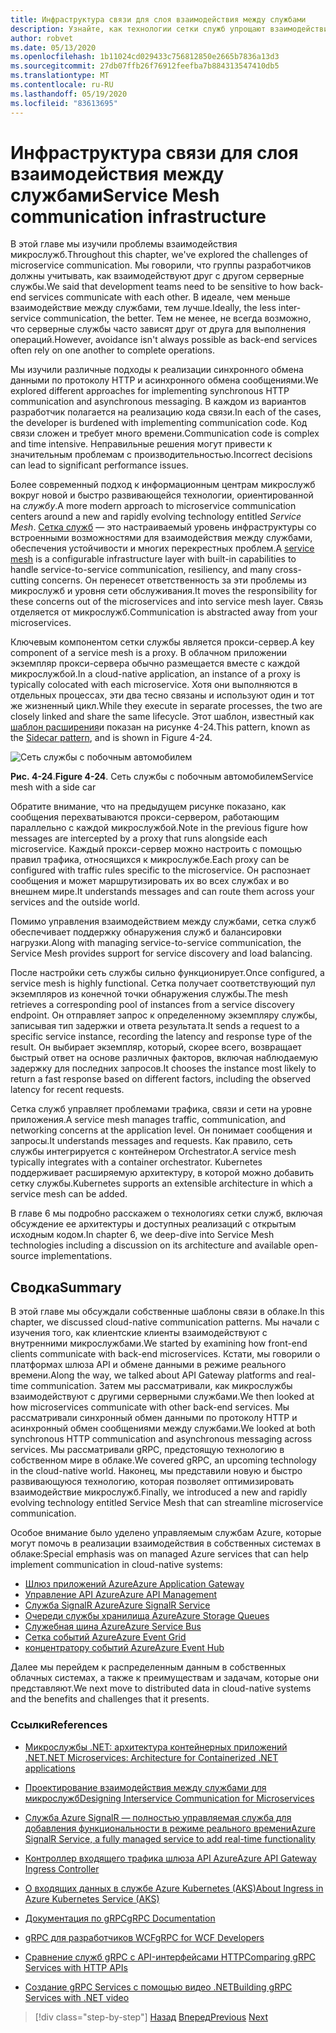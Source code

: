 ```yaml
---
title: Инфраструктура связи для слоя взаимодействия между службами
description: Узнайте, как технологии сетки служб упрощают взаимодействие с микрослужбами, встроенные в облако
author: robvet
ms.date: 05/13/2020
ms.openlocfilehash: 1b11024cd029433c756812850e2665b7836a13d3
ms.sourcegitcommit: 27db07ffb26f76912feefba7b884313547410db5
ms.translationtype: MT
ms.contentlocale: ru-RU
ms.lasthandoff: 05/19/2020
ms.locfileid: "83613695"
---
```

# <a name="service-mesh-communication-infrastructure"></a><span data-ttu-id="501dd-103">Инфраструктура связи для слоя взаимодействия между службами</span><span class="sxs-lookup"><span data-stu-id="501dd-103">Service Mesh communication infrastructure</span></span>

<span data-ttu-id="501dd-104">В этой главе мы изучили проблемы взаимодействия микрослужб.</span><span class="sxs-lookup"><span data-stu-id="501dd-104">Throughout this chapter, we've explored the challenges of microservice communication.</span></span> <span data-ttu-id="501dd-105">Мы говорили, что группы разработчиков должны учитывать, как взаимодействуют друг с другом серверные службы.</span><span class="sxs-lookup"><span data-stu-id="501dd-105">We said that development teams need to be sensitive to how back-end services communicate with each other.</span></span> <span data-ttu-id="501dd-106">В идеале, чем меньше взаимодействие между службами, тем лучше.</span><span class="sxs-lookup"><span data-stu-id="501dd-106">Ideally, the less inter-service communication, the better.</span></span> <span data-ttu-id="501dd-107">Тем не менее, не всегда возможно, что серверные службы часто зависят друг от друга для выполнения операций.</span><span class="sxs-lookup"><span data-stu-id="501dd-107">However, avoidance isn't always possible as back-end services often rely on one another to complete operations.</span></span>

<span data-ttu-id="501dd-108">Мы изучили различные подходы к реализации синхронного обмена данными по протоколу HTTP и асинхронного обмена сообщениями.</span><span class="sxs-lookup"><span data-stu-id="501dd-108">We explored different approaches for implementing synchronous HTTP communication and asynchronous messaging.</span></span> <span data-ttu-id="501dd-109">В каждом из вариантов разработчик полагается на реализацию кода связи.</span><span class="sxs-lookup"><span data-stu-id="501dd-109">In each of the cases, the developer is burdened with implementing communication code.</span></span> <span data-ttu-id="501dd-110">Код связи сложен и требует много времени.</span><span class="sxs-lookup"><span data-stu-id="501dd-110">Communication code is complex and time intensive.</span></span> <span data-ttu-id="501dd-111">Неправильные решения могут привести к значительным проблемам с производительностью.</span><span class="sxs-lookup"><span data-stu-id="501dd-111">Incorrect decisions can lead to significant performance issues.</span></span>

<span data-ttu-id="501dd-112">Более современный подход к информационным центрам микрослужб вокруг новой и быстро развивающейся технологии, ориентированной на *службу*.</span><span class="sxs-lookup"><span data-stu-id="501dd-112">A more modern approach to microservice communication centers around a new and rapidly evolving technology entitled *Service Mesh*.</span></span> <span data-ttu-id="501dd-113">[Сетка служб](https://www.nginx.com/blog/what-is-a-service-mesh/) — это настраиваемый уровень инфраструктуры со встроенными возможностями для взаимодействия между службами, обеспечения устойчивости и многих перекрестных проблем.</span><span class="sxs-lookup"><span data-stu-id="501dd-113">A [service mesh](https://www.nginx.com/blog/what-is-a-service-mesh/) is a configurable infrastructure layer with built-in capabilities to handle service-to-service communication, resiliency, and many cross-cutting concerns.</span></span> <span data-ttu-id="501dd-114">Он перенесет ответственность за эти проблемы из микрослужб и уровня сети обслуживания.</span><span class="sxs-lookup"><span data-stu-id="501dd-114">It moves the responsibility for these concerns out of the microservices and into service mesh layer.</span></span> <span data-ttu-id="501dd-115">Связь отделяется от микрослужб.</span><span class="sxs-lookup"><span data-stu-id="501dd-115">Communication is abstracted away from your microservices.</span></span>

<span data-ttu-id="501dd-116">Ключевым компонентом сетки службы является прокси-сервер.</span><span class="sxs-lookup"><span data-stu-id="501dd-116">A key component of a service mesh is a proxy.</span></span> <span data-ttu-id="501dd-117">В облачном приложении экземпляр прокси-сервера обычно размещается вместе с каждой микрослужбой.</span><span class="sxs-lookup"><span data-stu-id="501dd-117">In a cloud-native application, an instance of a proxy is typically colocated with each microservice.</span></span> <span data-ttu-id="501dd-118">Хотя они выполняются в отдельных процессах, эти два тесно связаны и используют один и тот же жизненный цикл.</span><span class="sxs-lookup"><span data-stu-id="501dd-118">While they execute in separate processes, the two are closely linked and share the same lifecycle.</span></span> <span data-ttu-id="501dd-119">Этот шаблон, известный как [шаблон расширения](https://docs.microsoft.com/azure/architecture/patterns/sidecar)и показан на рисунке 4-24.</span><span class="sxs-lookup"><span data-stu-id="501dd-119">This pattern, known as the [Sidecar pattern](https://docs.microsoft.com/azure/architecture/patterns/sidecar), and is shown in Figure 4-24.</span></span>

![Сеть службы с побочным автомобилем](./media/service-mesh-with-side-car.png)

<span data-ttu-id="501dd-121">**Рис. 4-24**.</span><span class="sxs-lookup"><span data-stu-id="501dd-121">**Figure 4-24**.</span></span> <span data-ttu-id="501dd-122">Сеть службы с побочным автомобилем</span><span class="sxs-lookup"><span data-stu-id="501dd-122">Service mesh with a side car</span></span>

<span data-ttu-id="501dd-123">Обратите внимание, что на предыдущем рисунке показано, как сообщения перехватываются прокси-сервером, работающим параллельно с каждой микрослужбой.</span><span class="sxs-lookup"><span data-stu-id="501dd-123">Note in the previous figure how messages are intercepted by a proxy that runs alongside each microservice.</span></span> <span data-ttu-id="501dd-124">Каждый прокси-сервер можно настроить с помощью правил трафика, относящихся к микрослужбе.</span><span class="sxs-lookup"><span data-stu-id="501dd-124">Each proxy can be configured with traffic rules specific to the microservice.</span></span> <span data-ttu-id="501dd-125">Он распознает сообщения и может маршрутизировать их во всех службах и во внешнем мире.</span><span class="sxs-lookup"><span data-stu-id="501dd-125">It understands messages and can route them across your services and the outside world.</span></span>

<span data-ttu-id="501dd-126">Помимо управления взаимодействием между службами, сетка служб обеспечивает поддержку обнаружения служб и балансировки нагрузки.</span><span class="sxs-lookup"><span data-stu-id="501dd-126">Along with managing service-to-service communication, the Service Mesh provides support for service discovery and load balancing.</span></span>

<span data-ttu-id="501dd-127">После настройки сеть службы сильно функционирует.</span><span class="sxs-lookup"><span data-stu-id="501dd-127">Once configured, a service mesh is highly functional.</span></span> <span data-ttu-id="501dd-128">Сетка получает соответствующий пул экземпляров из конечной точки обнаружения службы.</span><span class="sxs-lookup"><span data-stu-id="501dd-128">The mesh retrieves a corresponding pool of instances from a service discovery endpoint.</span></span> <span data-ttu-id="501dd-129">Он отправляет запрос к определенному экземпляру службы, записывая тип задержки и ответа результата.</span><span class="sxs-lookup"><span data-stu-id="501dd-129">It sends a request to a specific service instance, recording the latency and response type of the result.</span></span> <span data-ttu-id="501dd-130">Он выбирает экземпляр, который, скорее всего, возвращает быстрый ответ на основе различных факторов, включая наблюдаемую задержку для последних запросов.</span><span class="sxs-lookup"><span data-stu-id="501dd-130">It chooses the instance most likely to return a fast response based on different factors, including the observed latency for recent requests.</span></span>

<span data-ttu-id="501dd-131">Сетка служб управляет проблемами трафика, связи и сети на уровне приложения.</span><span class="sxs-lookup"><span data-stu-id="501dd-131">A service mesh manages traffic, communication, and networking concerns at the application level.</span></span> <span data-ttu-id="501dd-132">Он понимает сообщения и запросы.</span><span class="sxs-lookup"><span data-stu-id="501dd-132">It understands messages and requests.</span></span> <span data-ttu-id="501dd-133">Как правило, сеть службы интегрируется с контейнером Orchestrator.</span><span class="sxs-lookup"><span data-stu-id="501dd-133">A service mesh typically integrates with a container orchestrator.</span></span> <span data-ttu-id="501dd-134">Kubernetes поддерживает расширяемую архитектуру, в которой можно добавить сетку службы.</span><span class="sxs-lookup"><span data-stu-id="501dd-134">Kubernetes supports an extensible architecture in which a service mesh can be added.</span></span>

<span data-ttu-id="501dd-135">В главе 6 мы подробно расскажем о технологиях сетки служб, включая обсуждение ее архитектуры и доступных реализаций с открытым исходным кодом.</span><span class="sxs-lookup"><span data-stu-id="501dd-135">In chapter 6, we deep-dive into Service Mesh technologies including a discussion on its architecture and available open-source implementations.</span></span>

## <a name="summary"></a><span data-ttu-id="501dd-136">Сводка</span><span class="sxs-lookup"><span data-stu-id="501dd-136">Summary</span></span>

<span data-ttu-id="501dd-137">В этой главе мы обсуждали собственные шаблоны связи в облаке.</span><span class="sxs-lookup"><span data-stu-id="501dd-137">In this chapter, we discussed cloud-native communication patterns.</span></span> <span data-ttu-id="501dd-138">Мы начали с изучения того, как клиентские клиенты взаимодействуют с внутренними микрослужбами.</span><span class="sxs-lookup"><span data-stu-id="501dd-138">We started by examining how front-end clients communicate with back-end microservices.</span></span> <span data-ttu-id="501dd-139">Кстати, мы говорили о платформах шлюза API и обмене данными в режиме реального времени.</span><span class="sxs-lookup"><span data-stu-id="501dd-139">Along the way, we talked about API Gateway platforms and real-time communication.</span></span> <span data-ttu-id="501dd-140">Затем мы рассматривали, как микрослужбы взаимодействуют с другими серверными службами.</span><span class="sxs-lookup"><span data-stu-id="501dd-140">We then looked at how microservices communicate with other back-end services.</span></span> <span data-ttu-id="501dd-141">Мы рассматривали синхронный обмен данными по протоколу HTTP и асинхронный обмен сообщениями между службами.</span><span class="sxs-lookup"><span data-stu-id="501dd-141">We looked at both synchronous HTTP communication and asynchronous messaging across services.</span></span> <span data-ttu-id="501dd-142">Мы рассматривали gRPC, предстоящую технологию в собственном мире в облаке.</span><span class="sxs-lookup"><span data-stu-id="501dd-142">We covered gRPC, an upcoming technology in the cloud-native world.</span></span> <span data-ttu-id="501dd-143">Наконец, мы представили новую и быстро развивающуюся технологию, которая позволяет оптимизировать взаимодействие микрослужб.</span><span class="sxs-lookup"><span data-stu-id="501dd-143">Finally, we introduced a new and rapidly evolving technology entitled Service Mesh that can streamline microservice communication.</span></span>

<span data-ttu-id="501dd-144">Особое внимание было уделено управляемым службам Azure, которые могут помочь в реализации взаимодействия в собственных системах в облаке:</span><span class="sxs-lookup"><span data-stu-id="501dd-144">Special emphasis was on managed Azure services that can help implement communication in cloud-native systems:</span></span>

- [<span data-ttu-id="501dd-145">Шлюз приложений Azure</span><span class="sxs-lookup"><span data-stu-id="501dd-145">Azure Application Gateway</span></span>](https://docs.microsoft.com/azure/application-gateway/overview)
- [<span data-ttu-id="501dd-146">Управление API Azure</span><span class="sxs-lookup"><span data-stu-id="501dd-146">Azure API Management</span></span>](https://azure.microsoft.com/services/api-management/)
- [<span data-ttu-id="501dd-147">Служба SignalR Azure</span><span class="sxs-lookup"><span data-stu-id="501dd-147">Azure SignalR Service</span></span>](https://azure.microsoft.com/services/signalr-service/)
- [<span data-ttu-id="501dd-148">Очереди службы хранилища Azure</span><span class="sxs-lookup"><span data-stu-id="501dd-148">Azure Storage Queues</span></span>](https://docs.microsoft.com/azure/storage/queues/storage-queues-introduction)
- [<span data-ttu-id="501dd-149">Служебная шина Azure</span><span class="sxs-lookup"><span data-stu-id="501dd-149">Azure Service Bus</span></span>](https://docs.microsoft.com/azure/service-bus-messaging/service-bus-messaging-overview)
- [<span data-ttu-id="501dd-150">Сетка событий Azure</span><span class="sxs-lookup"><span data-stu-id="501dd-150">Azure Event Grid</span></span>](https://docs.microsoft.com/azure/event-grid/overview)
- [<span data-ttu-id="501dd-151">концентратору событий Azure</span><span class="sxs-lookup"><span data-stu-id="501dd-151">Azure Event Hub</span></span>](https://azure.microsoft.com/services/event-hubs/)

<span data-ttu-id="501dd-152">Далее мы перейдем к распределенным данным в собственных облачных системах, а также к преимуществам и задачам, которые они представляют.</span><span class="sxs-lookup"><span data-stu-id="501dd-152">We next move to distributed data in cloud-native systems and the benefits and challenges that it presents.</span></span>

### <a name="references"></a><span data-ttu-id="501dd-153">Ссылки</span><span class="sxs-lookup"><span data-stu-id="501dd-153">References</span></span>

- [<span data-ttu-id="501dd-154">Микрослужбы .NET: архитектура контейнерных приложений .NET</span><span class="sxs-lookup"><span data-stu-id="501dd-154">.NET Microservices: Architecture for Containerized .NET applications</span></span>](https://dotnet.microsoft.com/download/thank-you/microservices-architecture-ebook)

- [<span data-ttu-id="501dd-155">Проектирование взаимодействия между службами для микрослужб</span><span class="sxs-lookup"><span data-stu-id="501dd-155">Designing Interservice Communication for Microservices</span></span>](https://docs.microsoft.com/azure/architecture/microservices/design/interservice-communication)

- [<span data-ttu-id="501dd-156">Служба Azure SignalR — полностью управляемая служба для добавления функциональности в режиме реального времени</span><span class="sxs-lookup"><span data-stu-id="501dd-156">Azure SignalR Service, a fully managed service to add real-time functionality</span></span>](https://azure.microsoft.com/blog/azure-signalr-service-a-fully-managed-service-to-add-real-time-functionality/)

- [<span data-ttu-id="501dd-157">Контроллер входящего трафика шлюза API Azure</span><span class="sxs-lookup"><span data-stu-id="501dd-157">Azure API Gateway Ingress Controller</span></span>](https://azure.github.io/application-gateway-kubernetes-ingress/)

- [<span data-ttu-id="501dd-158">О входящих данных в службе Azure Kubernetes (AKS)</span><span class="sxs-lookup"><span data-stu-id="501dd-158">About Ingress in Azure Kubernetes Service (AKS)</span></span>](https://vincentlauzon.com/2018/10/10/about-ingress-in-azure-kubernetes-service-aks/)

- [<span data-ttu-id="501dd-159">Документация по gRPC</span><span class="sxs-lookup"><span data-stu-id="501dd-159">gRPC Documentation</span></span>](https://grpc.io/docs/guides/)

- [<span data-ttu-id="501dd-160">gRPC для разработчиков WCF</span><span class="sxs-lookup"><span data-stu-id="501dd-160">gRPC for WCF Developers</span></span>](https://docs.microsoft.com/dotnet/architecture/grpc-for-wcf-developers/)

- [<span data-ttu-id="501dd-161">Сравнение служб gRPC с API-интерфейсами HTTP</span><span class="sxs-lookup"><span data-stu-id="501dd-161">Comparing gRPC Services with HTTP APIs</span></span>](https://docs.microsoft.com/aspnet/core/grpc/comparison?view=aspnetcore-3.0)

- [<span data-ttu-id="501dd-162">Создание gRPC Services с помощью видео .NET</span><span class="sxs-lookup"><span data-stu-id="501dd-162">Building gRPC Services with .NET video</span></span>](https://channel9.msdn.com/Shows/The-Cloud-Native-Show/Building-Microservices-with-gRPC-and-NET)

>[!div class="step-by-step"]
><span data-ttu-id="501dd-163">[Назад](grpc.md)
>[Вперед](distributed-data.md)</span><span class="sxs-lookup"><span data-stu-id="501dd-163">[Previous](grpc.md)
[Next](distributed-data.md)</span></span>
